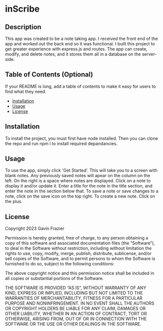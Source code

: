 # inScribe

## Description

This app was created to be a note taking app. I received the front end of the app and worked out the back end so it was functional. I built this project to get greater experience with express.js and routes. The app can create, modify, and delete notes, and it stores them all in a database on the server-side.

## Table of Contents (Optional)

If your README is long, add a table of contents to make it easy for users to find what they need.

- [Installation](#installation)
- [Usage](#usage)
- [License](#license)

## Installation

To install the project, you must first have node installed. Then you can clone the repo and run npm i to install required depandancies.

## Usage

To use the app, simply click 'Get Started'. This will take you to a screen with blank notes. Any previously saved notes will apear on the column on the left. On the right is a space where notes are displayed. Click on a note to display it and/or update it. Enter a title for the note in the title section, and enter the note in the section below that. To save a note or save changes to a note, click on the save icon on the top right. To create a new note. Click on the plus.

## License

Copyright 2023 Gavin Frazier

Permission is hereby granted, free of charge, to any person obtaining a copy of this software and associated documentation files (the “Software”), to deal in the Software without restriction, including without limitation the rights to use, copy, modify, merge, publish, distribute, sublicense, and/or sell copies of the Software, and to permit persons to whom the Software is furnished to do so, subject to the following conditions:

The above copyright notice and this permission notice shall be included in all copies or substantial portions of the Software.

THE SOFTWARE IS PROVIDED “AS IS”, WITHOUT WARRANTY OF ANY KIND, EXPRESS OR IMPLIED, INCLUDING BUT NOT LIMITED TO THE WARRANTIES OF MERCHANTABILITY, FITNESS FOR A PARTICULAR PURPOSE AND NONINFRINGEMENT. IN NO EVENT SHALL THE AUTHORS OR COPYRIGHT HOLDERS BE LIABLE FOR ANY CLAIM, DAMAGES OR OTHER LIABILITY, WHETHER IN AN ACTION OF CONTRACT, TORT OR OTHERWISE, ARISING FROM, OUT OF OR IN CONNECTION WITH THE SOFTWARE OR THE USE OR OTHER DEALINGS IN THE SOFTWARE.